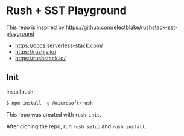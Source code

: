 # Rush + SST Playground

This repo is inspired by https://github.com/electblake/rushstack-sst-playground

- https://docs.serverless-stack.com/
- https://rushjs.io/
- https://rushstack.io/

## Init

Install rush:
```sh
$ npm install -g @microsoft/rush
```

This repo was created with `rush init`.

After cloning the repo, run `rush setup` and `rush install`.

